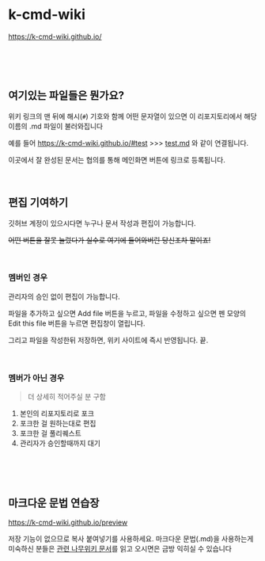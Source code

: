 # k-cmd-wiki

https://k-cmd-wiki.github.io/

<br>
<br>
<br>

## 여기있는 파일들은 뭔가요?

위키 링크의 맨 뒤에 해시(`#`) 기호와 함께 어떤 문자열이 있으면 이 리포지토리에서 해당 이름의 .md 파일이 불러와집니다

예를 들어 https://k-cmd-wiki.github.io/#test >>> [test.md](https://github.com/k-cmd-wiki/content/blob/main/test.md) 와 같이 연결됩니다.

이곳에서 잘 완성된 문서는 협의를 통해 메인화면 버튼에 링크로 등록됩니다.

<br>

## 편집 기여하기

깃허브 계정이 있으시다면 누구나 문서 작성과 편집이 가능합니다.

~~어떤 버튼을 잘못 눌렀다가 실수로 여기에 들어와버린 당신조차 말이죠!~~

<br>

### 멤버인 경우

관리자의 승인 없이 편집이 가능합니다.

파일을 추가하고 싶으면 Add file 버튼을 누르고, 파일을 수정하고 싶으면 펜 모양의 Edit this file 버튼을 누르면 편집창이 열립니다.

그리고 파일을 작성한뒤 저장하면, 위키 사이트에 즉시 반영됩니다. 끝.

<br>

### 멤버가 아닌 경우

> 더 상세히 적어주실 분 구함

1. 본인의 리포지토리로 포크
2. 포크한 걸 원하는대로 편집
3. 포크한 걸 풀리퀘스트
4. 관리자가 승인할때까지 대기

<br>
<br>
<br>

## 마크다운 문법 연습장

https://k-cmd-wiki.github.io/preview

저장 기능이 없으므로 복사 붙여넣기를 사용하세요.
마크다운 문법(.md)을 사용하는게 미숙하신 분들은 [관련 나무위키 문서](https://namu.wiki/w/%EB%A7%88%ED%81%AC%EB%8B%A4%EC%9A%B4)를 읽고 오시면은 금방 익히실 수 있습니다

<br>
<br>
<br>
